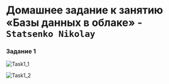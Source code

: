 # Домашнее задание к занятию «Базы данных в облаке» - `Statsenko Nikolay`

### Задание 1

![Task1_1]()

![Task1_2]()
